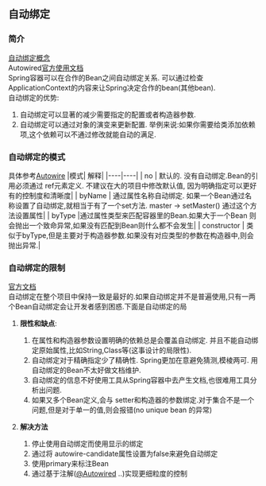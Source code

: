 ## **自动绑定**
### **简介**
[自动绑定概念](https://docs.spring.io/spring-framework/docs/current/reference/html/core.html#beans-factory-autowire)  
Autowired[官方使用文档](https://docs.spring.io/spring-framework/docs/current/reference/html/core.html#beans-autowired-annotation)  
Spring容器可以在合作的Bean之间自动绑定关系. 可以通过检查 ApplicationContext的内容来让Spring决定合作的bean(其他bean).  
自动绑定的优势:
1. 自动绑定可以显著的减少需要指定的配置或者构造器参数.
2. 自动绑定可以通过对象的演变来更新配置. 举例来说:如果你需要给类添加依赖项,这个依赖可以不通过修改就能自动的满足.

### **自动绑定的模式**
具体参考[Autowire](https://github.com/spring-projects/spring-framework/blob/main/spring-beans/src/main/java/org/springframework/beans/factory/annotation/Autowire.java)
|模式| 解释|
|----|----|
| no | 默认的. 没有自动绑定.Bean的引用必须通过 ref元素定义. 不建议在大的项目中修改默认值, 因为明确指定可以更好有的控制度和清晰度|
| byName | 通过属性名称自动绑定. 如果一个Bean通过名称设置了自动绑定,就相当于有了一个set方法.   master -> setMaster() 通过这个方法设置属性|
| byType |通过属性类型来匹配容器里的Bean.如果大于一个Bean 则会抛出一个致命异常,如果没有匹配到Bean则什么都不会发生|
| constructor | 类似于byType,但是主要对于构造器参数.如果没有对应类型的参数在构造器中,则会抛出异常.|
### **自动绑定的限制** 
[官方文档](https://docs.spring.io/spring-framework/docs/current/reference/html/core.html#beans-autowired-exceptions)  
自动绑定在整个项目中保持一致是最好的.如果自动绑定并不是普遍使用,只有一两个Bean自动绑定会让开发者感到困惑.下面是自动绑定的局  
1. **限性和缺点**:
   1. 在属性和构造器参数设置明确的依赖总是会覆盖自动绑定. 并且不能自动绑定原始属性,比如String,Class等(这事设计的局限性).
   2. 自动绑定对于精确指定少了精确性. Spring更加在意避免猜测,模棱两可. 用自动绑定的Bean不太好做文档维护.
   3. 自动绑定的信息不好使用工具从Spring容器中去产生文档,也很难用工具分析出问题.
   4. 如果又多个Bean定义,会与 setter和构造器的参数绑定.对于集合不是一个问题,但是对于单一的值,则会报错(no unique bean 的异常)  

2. **解决方法**
   1. 停止使用自动绑定而使用显示的绑定
   2. 通过将 autowire-candidate属性设置为false来避免自动绑定
   3. 使用primary来标注Bean
   4. 通过基于注解([@Autowired](%40Autowired.md) ..)实现更细粒度的控制
